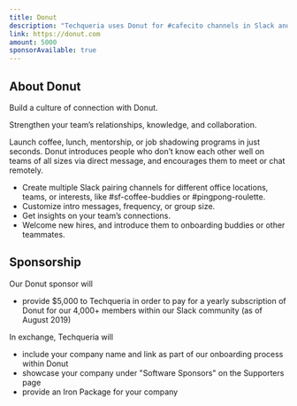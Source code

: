 ```yaml
---
title: Donut
description: "Techqueria uses Donut for #cafecito channels in Slack and with a sponsor, we can use Donut to facilitate thousands of connections between Latinx professionals in the tech industry."
link: https://donut.com
amount: 5000
sponsorAvailable: true
---
```


## About Donut

Build a culture of connection with Donut.

Strengthen your team’s relationships, knowledge, and collaboration.

Launch coffee, lunch, mentorship, or job shadowing programs in just seconds. Donut introduces people who don’t know each other well on teams of all sizes via direct message, and encourages them to meet or chat remotely.

- Create multiple Slack pairing channels for different office locations, teams, or interests, like #sf-coffee-buddies or #pingpong-roulette.
- Customize intro messages, frequency, or group size.
- Get insights on your team’s connections.
- Welcome new hires, and introduce them to onboarding buddies or other teammates.

## Sponsorship

Our Donut sponsor will

<!-- prettier-ignore -->
- provide $5,000 to Techqueria in order to pay for a yearly subscription of Donut for our 4,000+ members within our Slack community (as of August 2019)

In exchange, Techqueria will

- include your company name and link as part of our onboarding process within Donut
- showcase your company under "Software Sponsors" on the Supporters page
- provide an Iron Package for your company
